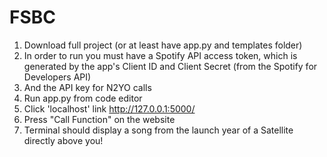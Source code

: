 # FSBC

1. Download full project (or at least have app.py and templates folder)
2. In order to run you must have a Spotify API access token, which is generated by the app's Client ID and Client Secret (from the Spotify for Developers API)
3. And the API key for N2YO calls
4. Run app.py from code editor
5. Click 'localhost' link http://127.0.0.1:5000/
6. Press "Call Function" on the website
7. Terminal should display a song from the launch year of a Satellite directly above you!
